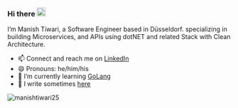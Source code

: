 <!--
**manishtiwari25/manishtiwari25** is a ✨ _special_ ✨ repository because its `README.md` (this file) appears on your GitHub profile.

Here are some ideas to get you started:

- 🔭 I’m currently working on ...
- 🌱 I’m currently learning ...
- 👯 I’m looking to collaborate on ...
- 🤔 I’m looking for help with ...
- 💬 Ask me about ...
- 📫 How to reach me: ...
- 😄 Pronouns: ...
- ⚡ Fun fact: ...
-->
### Hi there <img src="https://media.giphy.com/media/hvRJCLFzcasrR4ia7z/giphy.gif" width="20px">

I’m Manish Tiwari, a Software Engineer based in Düsseldorf. specializing in building Microservices, and APIs using dotNET and related Stack with Clean Architecture.

- 📫 Connect and reach me on [LinkedIn](https://www.linkedin.com/in/its-manishtiwari)
- 😄 Pronouns: he/him/his
- 🌱 I’m currently learning [GoLang](https://go.dev/)
- 📓 I write sometimes [here](https://medium.com/@manish-tiwari)

<p align="left"> <img src="https://komarev.com/ghpvc/?username=manishtiwari25" alt="manishtiwari25" /> </p>
